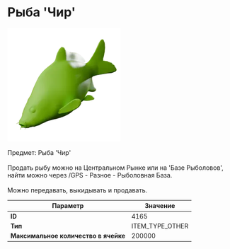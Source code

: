 # Рыба 'Чир'

![Item Image](../img/4165.webp?raw=true)

Предмет: Рыба 'Чир'<br><br>Продать рыбу можно на Центральном Рынке или на 'Базе Рыболовов', <br>найти можно через /GPS - Разное - Рыболовная База.<br><br>Можно передавать, выкидывать и продавать.


| Параметр | Значение |
|----------|----------|
| **ID** | 4165 |
| **Тип** | ITEM_TYPE_OTHER |
| **Максимальное количество в ячейке** | 200000 |

